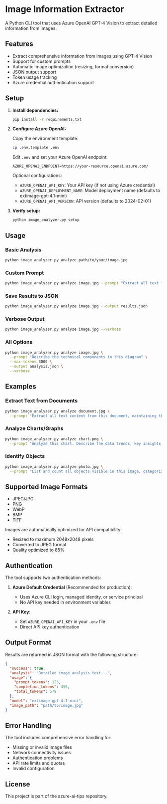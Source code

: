 # Image Information Extractor

A Python CLI tool that uses Azure OpenAI GPT-4 Vision to extract detailed information from images.

## Features

- Extract comprehensive information from images using GPT-4 Vision
- Support for custom prompts
- Automatic image optimization (resizing, format conversion)
- JSON output support
- Token usage tracking
- Azure credential authentication support

## Setup

1. **Install dependencies:**
   ```bash
   pip install -r requirements.txt
   ```

2. **Configure Azure OpenAI:**
   
   Copy the environment template:
   ```bash
   cp .env.template .env
   ```
   
   Edit `.env` and set your Azure OpenAI endpoint:
   ```
   AZURE_OPENAI_ENDPOINT=https://your-resource.openai.azure.com/
   ```
   
   Optional configurations:
   - `AZURE_OPENAI_API_KEY`: Your API key (if not using Azure credential)
   - `AZURE_OPENAI_DEPLOYMENT_NAME`: Model deployment name (defaults to extimage-gpt-4.1-mini)
   - `AZURE_OPENAI_API_VERSION`: API version (defaults to 2024-02-01)

3. **Verify setup:**
   ```bash
   python image_analyzer.py setup
   ```

## Usage

### Basic Analysis
```bash
python image_analyzer.py analyze path/to/your/image.jpg
```

### Custom Prompt
```bash
python image_analyzer.py analyze image.jpg --prompt "Extract all text from this image"
```

### Save Results to JSON
```bash
python image_analyzer.py analyze image.jpg --output results.json
```

### Verbose Output
```bash
python image_analyzer.py analyze image.jpg --verbose
```

### All Options
```bash
python image_analyzer.py analyze image.jpg \
  --prompt "Describe the technical components in this diagram" \
  --max-tokens 3000 \
  --output analysis.json \
  --verbose
```

## Examples

### Extract Text from Documents
```bash
python image_analyzer.py analyze document.jpg \
  --prompt "Extract all text content from this document, maintaining the original structure and formatting"
```

### Analyze Charts/Graphs
```bash
python image_analyzer.py analyze chart.png \
  --prompt "Analyze this chart. Describe the data trends, key insights, and any notable patterns"
```

### Identify Objects
```bash
python image_analyzer.py analyze photo.jpg \
  --prompt "List and count all objects visible in this image, categorized by type"
```

## Supported Image Formats

- JPEG/JPG
- PNG
- WebP
- BMP
- TIFF

Images are automatically optimized for API compatibility:
- Resized to maximum 2048x2048 pixels
- Converted to JPEG format
- Quality optimized to 85%

## Authentication

The tool supports two authentication methods:

1. **Azure Default Credential** (Recommended for production):
   - Uses Azure CLI login, managed identity, or service principal
   - No API key needed in environment variables

2. **API Key**:
   - Set `AZURE_OPENAI_API_KEY` in your `.env` file
   - Direct API key authentication

## Output Format

Results are returned in JSON format with the following structure:

```json
{
  "success": true,
  "analysis": "Detailed image analysis text...",
  "usage": {
    "prompt_tokens": 123,
    "completion_tokens": 456,
    "total_tokens": 579
  },
  "model": "extimage-gpt-4.1-mini",
  "image_path": "path/to/image.jpg"
}
```

## Error Handling

The tool includes comprehensive error handling for:
- Missing or invalid image files
- Network connectivity issues
- Authentication problems
- API rate limits and quotas
- Invalid configuration

## License

This project is part of the azure-ai-tips repository.
